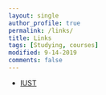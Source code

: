 ```yaml
---
layout: single
author_profile: true
permalink: /links/
title: Links
tags: [Studying, courses]
modified: 9-14-2019
comments: false
---
```




* [IUST](http://www.iust.ac.ir)

